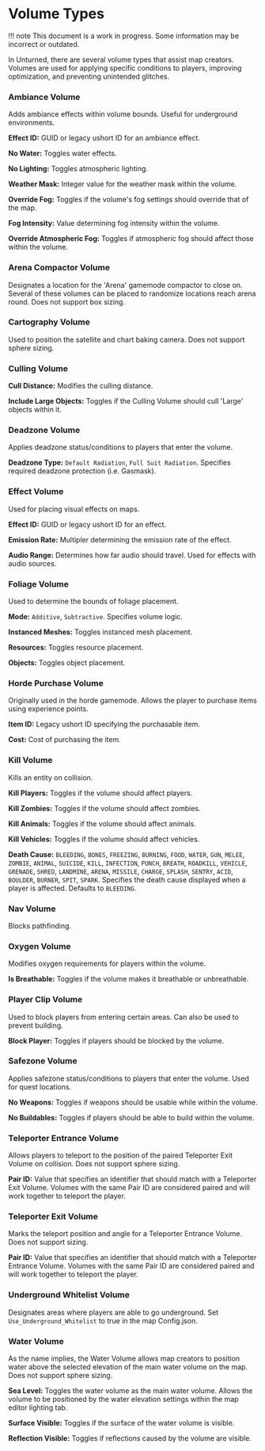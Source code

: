 # Volume Types

!!! note
    This document is a work in progress. Some information may be incorrect or outdated.

In Unturned, there are several volume types that assist map creators. Volumes are used for applying specific conditions to players, improving optimization, and preventing unintended glitches.

### Ambiance Volume
Adds ambiance effects within volume bounds. Useful for underground environments.

__Effect ID:__ GUID or legacy ushort ID for an ambiance effect.

__No Water:__ Toggles water effects.

__No Lighting:__ Toggles atmospheric lighting.

__Weather Mask:__ Integer value for the weather mask within the volume.

__Override Fog:__ Toggles if the volume's fog settings should override that of the map.

__Fog Intensity:__ Value determining fog intensity within the volume.

__Override Atmospheric Fog:__ Toggles if atmospheric fog should affect those within the volume.

### Arena Compactor Volume
Designates a location for the 'Arena' gamemode compactor to close on. Several of these volumes can be placed to randomize locations reach arena round. Does not support box sizing.

### Cartography Volume
Used to position the satellite and chart baking camera. Does not support sphere sizing.

### Culling Volume

__Cull Distance:__ Modifies the culling distance.

__Include Large Objects:__ Toggles if the Culling Volume should cull 'Large' objects within it.

### Deadzone Volume
Applies deadzone status/conditions to players that enter the volume.

__Deadzone Type:__ `Default Radiation`, `Full Suit Radiation`. Specifies required deadzone protection (i.e. Gasmask).

### Effect Volume
Used for placing visual effects on maps.

__Effect ID:__ GUID or legacy ushort ID for an effect.

__Emission Rate:__ Multipler determining the emission rate of the effect.

__Audio Range:__ Determines how far audio should travel. Used for effects with audio sources.

### Foliage Volume
Used to determine the bounds of foliage placement.

__Mode:__ `Additive`, `Subtractive`. Specifies volume logic.

__Instanced Meshes:__ Toggles instanced mesh placement.

__Resources:__ Toggles resource placement.

__Objects:__ Toggles object placement.

### Horde Purchase Volume
Originally used in the horde gamemode. Allows the player to purchase items using experience points.

__Item ID:__ Legacy ushort ID specifying the purchasable item.

__Cost:__ Cost of purchasing the item.

### Kill Volume
Kills an entity on collision.

__Kill Players:__ Toggles if the volume should affect players.

__Kill Zombies:__ Toggles if the volume should affect zombies.

__Kill Animals:__ Toggles if the volume should affect animals.

__Kill Vehicles:__ Toggles if the volume should affect vehicles.

__Death Cause:__ `BLEEDING`, `BONES`, `FREEZING`, `BURNING`, `FOOD`, `WATER`, `GUN`, `MELEE`, `ZOMBIE`, `ANIMAL`, `SUICIDE`, `KILL`, `INFECTION`, `PUNCH`, `BREATH`, `ROADKILL`, `VEHICLE`, `GRENADE`, `SHRED`, `LANDMINE`, `ARENA`, `MISSILE`, `CHARGE`, `SPLASH`, `SENTRY`, `ACID`, `BOULDER`, `BURNER`, `SPIT`, `SPARK`. Specifies the death cause displayed when a player is affected. Defaults to `BLEEDING`.

### Nav Volume
Blocks pathfinding.

### Oxygen Volume
Modifies oxygen requirements for players within the volume.

__Is Breathable:__ Toggles if the volume makes it breathable or unbreathable.

### Player Clip Volume
Used to block players from entering certain areas. Can also be used to prevent building.

__Block Player:__ Toggles if players should be blocked by the volume.

### Safezone Volume
Applies safezone status/conditions to players that enter the volume. Used for quest locations.

__No Weapons:__ Toggles if weapons should be usable while within the volume.

__No Buildables:__ Toggles if players should be able to build within the volume.

### Teleporter Entrance Volume
Allows players to teleport to the position of the paired Teleporter Exit Volume on collision. Does not support sphere sizing.

__Pair ID:__ Value that specifies an identifier that should match with a Teleporter Exit Volume. Volumes with the same Pair ID are considered paired and will work together to teleport the player.

### Teleporter Exit Volume
Marks the teleport position and angle for a Teleporter Entrance Volume. Does not support sizing.

__Pair ID:__ Value that specifies an identifier that should match with a Teleporter Entrance Volume. Volumes with the same Pair ID are considered paired and will work together to teleport the player.

### Underground Whitelist Volume
Designates areas where players are able to go underground. Set `Use_Underground_Whitelist` to true in the map Config.json.

### Water Volume
As the name implies, the Water Volume allows map creators to position water above the selected elevation of the main water volume on the map. Does not support sphere sizing.

__Sea Level:__ Toggles the water volume as the main water volume. Allows the volume to be positioned by the water elevation settings within the map editor lighting tab.

__Surface Visible:__ Toggles if the surface of the water volume is visible.

__Reflection Visible:__ Toggles if reflections caused by the volume are visible.